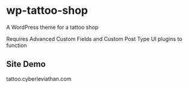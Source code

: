 # wp-tattoo-shop
A WordPress theme for a tattoo shop

Requires Advanced Custom Fields and Custom Post Type UI plugins to function

## Site Demo
tattoo.cyberleviathan.com 
